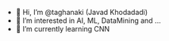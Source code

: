 - 👋 Hi, I’m @taghanaki (Javad Khodadadi)
- 👀 I’m interested in AI, ML, DataMining and ...
- 🌱 I’m currently learning CNN
